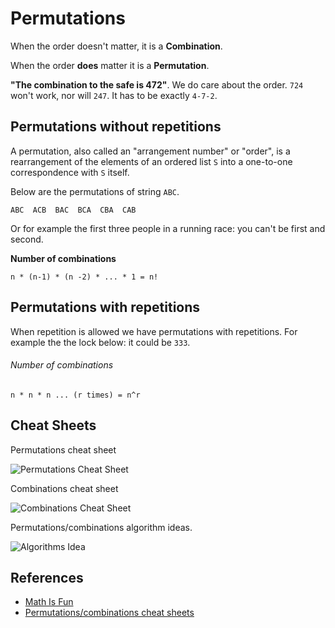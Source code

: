 # Permutations

When the order doesn't matter, it is a **Combination**.

When the order **does** matter it is a **Permutation**.

**"The combination to the safe is 472"**. We do care about the order. `724` won't work, nor will `247`.
It has to be exactly `4-7-2`.

## Permutations without repetitions

A permutation, also called an "arrangement number" or "order", is a rearrangement of
the elements of an ordered list `S` into a one-to-one correspondence with `S` itself.

Below are the permutations of string `ABC`.

```MATH
ABC  ACB  BAC  BCA  CBA  CAB
```

Or for example the first three people in a running race: you can't be first and second.

**Number of combinations**

```MATH
n * (n-1) * (n -2) * ... * 1 = n!
```

## Permutations with repetitions

When repetition is allowed we have permutations with repetitions.
For example the the lock below: it could be `333`.

###### Number of combinations

```MATH
n * n * n ... (r times) = n^r
```

## Cheat Sheets

Permutations cheat sheet

![Permutations Cheat Sheet](https://cdn-images-1.medium.com/max/2000/1*JNK-n0Pt0Vbxk0lxVpgT5A.png)

Combinations cheat sheet

![Combinations Cheat Sheet](https://cdn-images-1.medium.com/max/2000/1*7cFRn8jW4g_91YgDAbmxRQ.png)

Permutations/combinations algorithm ideas.

![Algorithms Idea](https://cdn-images-1.medium.com/max/2000/1*vLsSsZMnesCFPCYTYMbxrQ.png)

## References

-   [Math Is Fun](https://www.mathsisfun.com/combinatorics/combinations-permutations.html)
-   [Permutations/combinations cheat sheets](https://medium.com/@trekhleb/permutations-combinations-algorithms-cheat-sheet-68c14879aba5)
